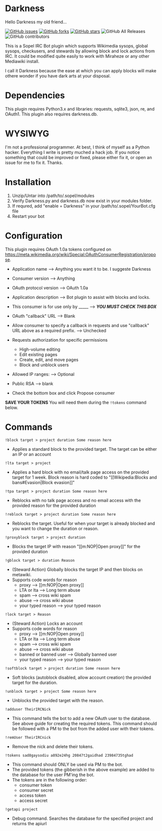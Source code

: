 # Darkness
Hello Darkness my old friend...

[![GitHub issues](https://img.shields.io/github/issues/Operator873/Darkness)](https://github.com/Operator873/Darkness/issues)
[![GitHub forks](https://img.shields.io/github/forks/Operator873/Darkness)](https://github.com/Operator873/Darkness/network)
[![GitHub stars](https://img.shields.io/github/stars/Operator873/Darkness)](https://github.com/Operator873/Darkness/stargazers)
![GitHub All Releases](https://img.shields.io/github/downloads/Operator873/Darkness/total)
![GitHub contributors](https://img.shields.io/github/contributors/Operator873/Darkness)

This is a Sopel IRC Bot plugin which supports Wikimedia sysops, global sysops, checkusers, and stewards by allowing block and lock actions from IRC. It could be modified quite easily to work with Miraheze or any other Mediawiki install.

I call it Darkness because the ease at which you can apply blocks will make othere wonder if you have dark arts at your disposal.

# Dependencies

This plugin requires Python3.x and libraries: requests, sqlite3, json, re, and OAuth1. This plugin also requires darkness.db.

# WYSIWYG

I'm not a professional programmer. At best, I think of myself as a Python hacker. Everything I write is pretty muched a hack job. If you notice something that could be improved or fixed, please either fix it, or open an issue for me to fix it. Thanks.

# Installation

1. Unzip/Untar into /path/to/.sopel/modules
2. Verify Darkness.py and darkness.db now exist in your modules folder.
3. If requred, add "enable = Darkness" in your /path/to/.sopel/YourBot.cfg file
4. Restart your bot

# Configuration

This plugin requires OAuth 1.0a tokens configured on https://meta.wikimedia.org/wiki/Special:OAuthConsumerRegistration/propose.

* Application name --> Anything you want it to be. I suggeste Darkness
* Consumer version --> Anything
* OAuth protocol version --> OAuth 1.0a
* Application description --> Bot plugin to assist with blocks and locks.
* This consumer is for use only by _____ --> ***YOU MUST CHECK THIS BOX***
* OAuth "callback" URL --> Blank
* Allow consumer to specify a callback in requests and use "callback" URL above as a required prefix. --> Unchecked
* Requests authorization for specific permissions
  * High-volume editing
  * Edit existing pages
  * Create, edit, and move pages
  * Block and unblock users
 
* Allowed IP ranges: --> Optional
* Public RSA --> blank
* Check the bottom box and click Propose consumer

**SAVE YOUR TOKENS** You will need them during the ```!tokens``` command below.

# Commands

```!block target > project duration Some reason here```
  - Applies a standard block to the provided target. The target can be either an IP or an account

```!lta target > project```
  - Applies a hard block with no email/talk page access on the provided target for 1 week. Block reason is hard coded to "[[Wikipedia:Blocks and bans#Evasion|Block evasion]]"

```!tpa target > project duration Some reason here```
  - Reblocks with no talk page access and no email access with the provided reason for the provided duration

```!reblock target > project duration Some reason here```
  - Reblocks the target. Useful for when your target is already blocked and you want to change the duration or reason.

```!proxyblock target > project duration```
  - Blocks the target IP with reason "[[m:NOP|Open proxy]]" for the provided duration

```!gblock target > duration Reason```
  - (Steward Action) Globally blocks the target IP and then blocks on metawiki.
  - Supports code words for reason
    - proxy --> [[m:NOP|Open proxy]]
    - LTA or lta --> Long term abuse
    - spam --> cross wiki spam
    - abuse --> cross wiki abuse
    - your typed reason --> your typed reason

```!lock target > Reason```
  - (Steward Action) Locks an account
  - Supports code words for reason
    - proxy --> [[m:NOP|Open proxy]]
    - LTA or lta --> Long term abuse
    - spam --> cross wiki spam
    - abuse --> cross wiki abuse
    - banned or banned user --> Globally banned user
    - your typed reason --> your typed reason

```!softblock target > project duration Some reason here```
  - Soft blocks (autoblock disabled, allow account creation) the provided target for the duration.

```!unblock target > project Some reason here```
  - Unblocks the provided target with the reason.

```!adduser TheirIRCNick```
  - This command tells the bot to add a new OAuth user to the database. See above guide for creating the required tokens. This command should be followed with a PM to the bot from the added user with their tokens.
  
```!remUser TheirIRCnick```
  - Remove the nick and delete their tokens.

```!tokens sad8gaysodiu a892e24hg 20847t2gaidhad 23984735tghad```
  - This command should ONLY be used via PM to the bot.
  - The provided tokens (the gibberish in the above example) are added to the database for the user PM'ing the bot.
  - The tokens are in the following order:
    - consumer token
    - consumer secret
    - access token
    - access secret

```!getapi project```
  - Debug command. Searches the database for the specified project and returns the apiurl
